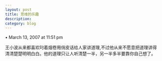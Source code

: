 ```yaml
---
layout: post
title: 思维的乐趣
description: 
category: blog
---
```

• March 13, 2007 at 11:51 pm 

王小波从来都喜欢叼着烟卷用俏皮话给人家讲道理,不过他从来不愿意把道理讲得清清楚楚明明白白。他的道理只让人听清楚一半，另一半多半要靠你自己想了。